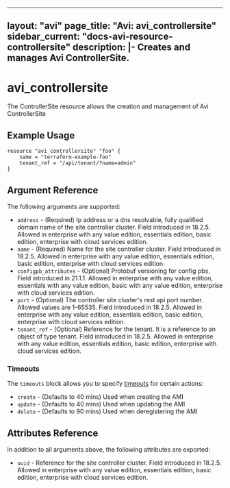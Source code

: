 <!--
    Copyright 2021 VMware, Inc.
    SPDX-License-Identifier: Mozilla Public License 2.0
-->
---
layout: "avi"
page_title: "Avi: avi_controllersite"
sidebar_current: "docs-avi-resource-controllersite"
description: |-
  Creates and manages Avi ControllerSite.
---

# avi_controllersite

The ControllerSite resource allows the creation and management of Avi ControllerSite

## Example Usage

```hcl
resource "avi_controllersite" "foo" {
    name = "terraform-example-foo"
    tenant_ref = "/api/tenant/?name=admin"
}
```

## Argument Reference

The following arguments are supported:

* `address` - (Required) Ip address or a dns resolvable, fully qualified domain name of the site controller cluster. Field introduced in 18.2.5. Allowed in enterprise with any value edition, essentials edition, basic edition, enterprise with cloud services edition.
* `name` - (Required) Name for the site controller cluster. Field introduced in 18.2.5. Allowed in enterprise with any value edition, essentials edition, basic edition, enterprise with cloud services edition.
* `configpb_attributes` - (Optional) Protobuf versioning for config pbs. Field introduced in 21.1.1. Allowed in enterprise with any value edition, essentials with any value edition, basic with any value edition, enterprise with cloud services edition.
* `port` - (Optional) The controller site cluster's rest api port number. Allowed values are 1-65535. Field introduced in 18.2.5. Allowed in enterprise with any value edition, essentials edition, basic edition, enterprise with cloud services edition.
* `tenant_ref` - (Optional) Reference for the tenant. It is a reference to an object of type tenant. Field introduced in 18.2.5. Allowed in enterprise with any value edition, essentials edition, basic edition, enterprise with cloud services edition.


### Timeouts

The `timeouts` block allows you to specify [timeouts](https://www.terraform.io/docs/configuration/resources.html#timeouts) for certain actions:

* `create` - (Defaults to 40 mins) Used when creating the AMI
* `update` - (Defaults to 40 mins) Used when updating the AMI
* `delete` - (Defaults to 90 mins) Used when deregistering the AMI

## Attributes Reference

In addition to all arguments above, the following attributes are exported:

* `uuid` -  Reference for the site controller cluster. Field introduced in 18.2.5. Allowed in enterprise with any value edition, essentials edition, basic edition, enterprise with cloud services edition.

